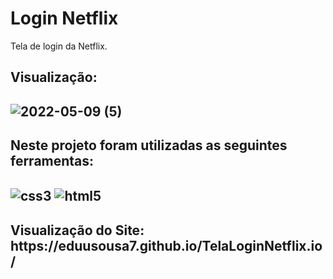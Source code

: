 <h1> Login Netflix </h1>
  
  Tela de login da Netflix.
  
  <h2>Visualização:<h2>
  
  ![2022-05-09 (5)](https://user-images.githubusercontent.com/98124493/167538415-342bc726-237e-452c-a90b-8df6cea87ca2.png)
  
  <h2>Neste projeto foram utilizadas as seguintes ferramentas:<h2>


  <img align="center" alt="css3" src="https://img.shields.io/badge/CSS3-1572B6?style=for-the-badge&logo=css3&logoColor=white" />
  
  <img align="center" alt="html5" src="https://img.shields.io/badge/HTML5-E34F26?style=for-the-badge&logo=html5&logoColor=white" />
  
  <h2>Visualização do Site: https://eduusousa7.github.io/TelaLoginNetflix.io/ <h2>
